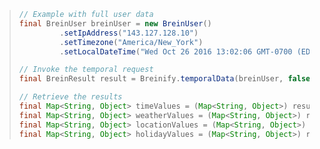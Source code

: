 > ```java
> // Example with full user data 
> final BreinUser breinUser = new BreinUser()
>          .setIpAddress("143.127.128.10")
>          .setTimezone("America/New_York")
>          .setLocalDateTime("Wed Oct 26 2016 13:02:06 GMT-0700 (EDT)");
>
> // Invoke the temporal request
> final BreinResult result = Breinify.temporalData(breinUser, false);
>
> // Retrieve the results
> final Map<String, Object> timeValues = (Map<String, Object>) result.get("time");
> final Map<String, Object> weatherValues = (Map<String, Object>) result.get("weather");
> final Map<String, Object> locationValues = (Map<String, Object>) result.get("location");
> final Map<String, Object> holidayValues = (Map<String, Object>) result.get("holiday");
> ```
